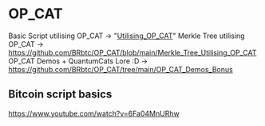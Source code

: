 # OP_CAT
Basic Script utilising OP_CAT -> "[Utilising_OP_CAT](https://github.com/BRbtc/OP_CAT/blob/main/Utilising_OP_CAT)"
Merkle Tree utilising OP_CAT -> https://github.com/BRbtc/OP_CAT/blob/main/Merkle_Tree_Utilising_OP_CAT 
OP_CAT Demos + QuantumCats Lore :D -> https://github.com/BRbtc/OP_CAT/tree/main/OP_CAT_Demos_Bonus 

## Bitcoin script basics
https://www.youtube.com/watch?v=6Fa04MnURhw

